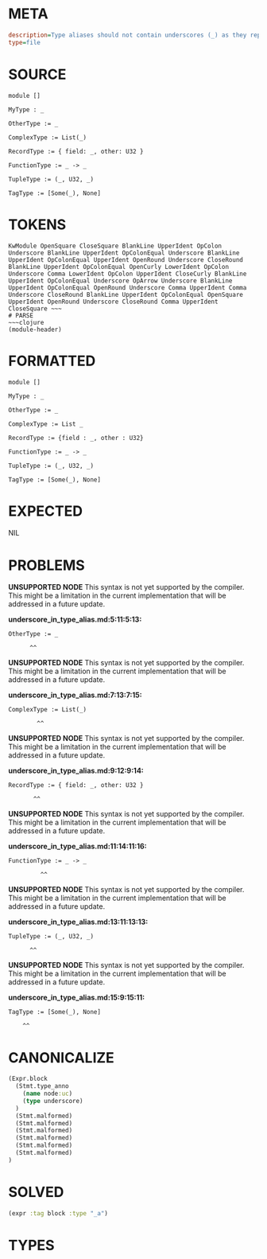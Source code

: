 # META
~~~ini
description=Type aliases should not contain underscores (_) as they represent 'I don't care' types, which doesn't make sense when declaring a type.
type=file
~~~
# SOURCE
~~~roc
module []

MyType : _

OtherType := _

ComplexType := List(_)

RecordType := { field: _, other: U32 }

FunctionType := _ -> _

TupleType := (_, U32, _)

TagType := [Some(_), None]
~~~
# TOKENS
~~~text
KwModule OpenSquare CloseSquare BlankLine UpperIdent OpColon Underscore BlankLine UpperIdent OpColonEqual Underscore BlankLine UpperIdent OpColonEqual UpperIdent OpenRound Underscore CloseRound BlankLine UpperIdent OpColonEqual OpenCurly LowerIdent OpColon Underscore Comma LowerIdent OpColon UpperIdent CloseCurly BlankLine UpperIdent OpColonEqual Underscore OpArrow Underscore BlankLine UpperIdent OpColonEqual OpenRound Underscore Comma UpperIdent Comma Underscore CloseRound BlankLine UpperIdent OpColonEqual OpenSquare UpperIdent OpenRound Underscore CloseRound Comma UpperIdent CloseSquare ~~~
# PARSE
~~~clojure
(module-header)
~~~
# FORMATTED
~~~roc
module []

MyType : _

OtherType := _

ComplexType := List _

RecordType := {field : _, other : U32}

FunctionType := _ -> _

TupleType := (_, U32, _)

TagType := [Some(_), None]
~~~
# EXPECTED
NIL
# PROBLEMS
**UNSUPPORTED NODE**
This syntax is not yet supported by the compiler.
This might be a limitation in the current implementation that will be addressed in a future update.

**underscore_in_type_alias.md:5:11:5:13:**
```roc
OtherType := _
```
          ^^


**UNSUPPORTED NODE**
This syntax is not yet supported by the compiler.
This might be a limitation in the current implementation that will be addressed in a future update.

**underscore_in_type_alias.md:7:13:7:15:**
```roc
ComplexType := List(_)
```
            ^^


**UNSUPPORTED NODE**
This syntax is not yet supported by the compiler.
This might be a limitation in the current implementation that will be addressed in a future update.

**underscore_in_type_alias.md:9:12:9:14:**
```roc
RecordType := { field: _, other: U32 }
```
           ^^


**UNSUPPORTED NODE**
This syntax is not yet supported by the compiler.
This might be a limitation in the current implementation that will be addressed in a future update.

**underscore_in_type_alias.md:11:14:11:16:**
```roc
FunctionType := _ -> _
```
             ^^


**UNSUPPORTED NODE**
This syntax is not yet supported by the compiler.
This might be a limitation in the current implementation that will be addressed in a future update.

**underscore_in_type_alias.md:13:11:13:13:**
```roc
TupleType := (_, U32, _)
```
          ^^


**UNSUPPORTED NODE**
This syntax is not yet supported by the compiler.
This might be a limitation in the current implementation that will be addressed in a future update.

**underscore_in_type_alias.md:15:9:15:11:**
```roc
TagType := [Some(_), None]
```
        ^^


# CANONICALIZE
~~~clojure
(Expr.block
  (Stmt.type_anno
    (name node:uc)
    (type underscore)
  )
  (Stmt.malformed)
  (Stmt.malformed)
  (Stmt.malformed)
  (Stmt.malformed)
  (Stmt.malformed)
  (Stmt.malformed)
)
~~~
# SOLVED
~~~clojure
(expr :tag block :type "_a")
~~~
# TYPES
~~~roc
~~~
